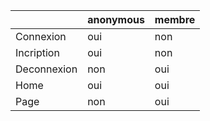 |             | anonymous | membre  |
|-------------|-----------|---------|
| Connexion   | oui       | non     |
| Incription  | oui       | non     |
| Deconnexion | non       | oui     |
| Home        | oui       | oui     |
| Page        | non       | oui     |